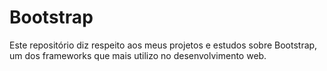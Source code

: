 # Bootstrap
Este repositório diz respeito aos meus projetos e estudos sobre Bootstrap, um dos frameworks que mais utilizo no desenvolvimento web.
